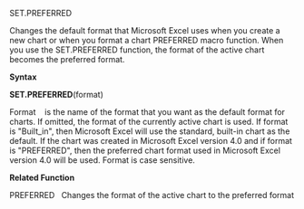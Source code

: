 SET.PREFERRED

Changes the default format that Microsoft Excel uses when you create a
new chart or when you format a chart PREFERRED macro function. When you
use the SET.PREFERRED function, the format of the active chart becomes
the preferred format.

**Syntax**

**SET.PREFERRED**(format)

Format    is the name of the format that you want as the default format
for charts. If omitted, the format of the currently active chart is
used. If format is "Built\_in", then Microsoft Excel will use the
standard, built-in chart as the default. If the chart was created in
Microsoft Excel version 4.0 and if format is "PREFERRED", then the
preferred chart format used in Microsoft Excel version 4.0 will be used.
Format is case sensitive.

**Related Function**

PREFERRED   Changes the format of the active chart to the preferred
format


